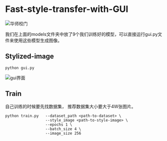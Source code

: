 # Fast-style-transfer-with-GUI

![华师校门](https://github.com/Ryammmmm/Fast-style-transfer-with-GUI/blob/master/images/outputs/%E5%8D%8E%E5%B8%88%E6%A0%A1%E9%97%A8/All.jpg)

我们在上面的models文件夹中放了9个我们训练好的模型，可以直接运行gui.py文件来使用这些模型生成图像。

## Stylized-image

```
python gui.py

```
![gui界面](https://github.com/Ryammmmm/Fast-style-transfer-with-GUI/blob/master/images/gui.png)

## Train
自己训练的时候要先找数据集，
推荐数据集大小要大于4W张图片。
```
python train.py   --dataset_path <path-to-dataset> \
                  --style_image <path-to-style-image> \
                  --epochs 1 \
                  --batch_size 4 \
                  --image_size 256
```
